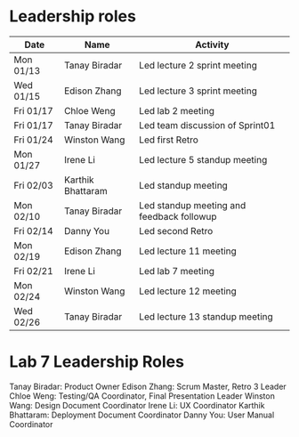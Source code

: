 # Leadership roles

| Date      | Name              | Activity                                               |
|-----------|-------------------|--------------------------------------------------------|
| Mon 01/13 | Tanay Biradar     | Led lecture 2 sprint meeting                           | 
| Wed 01/15 | Edison Zhang      | Led lecture 3 sprint meeting                           | 
| Fri 01/17 | Chloe Weng        | Led lab 2 meeting                                      | 
| Fri 01/17 | Tanay Biradar     | Led team discussion of Sprint01                        | 
| Fri 01/24 | Winston Wang      | Led first Retro                                        | 
| Mon 01/27 | Irene Li          | Led lecture 5 standup meeting                          | 
| Fri 02/03 | Karthik Bhattaram | Led standup meeting                                    | 
| Mon 02/10 | Tanay Biradar     | Led standup meeting and feedback followup              |
| Fri 02/14 | Danny You         | Led second Retro                                       |
| Mon 02/19 | Edison Zhang      | Led lecture 11 meeting                                 |
| Fri 02/21 | Irene Li          | Led lab 7 meeting                                      |
| Mon 02/24 | Winston Wang      | Led lecture 12 meeting                                 |
| Wed 02/26 | Tanay Biradar     | Led lecture 13 standup meeting                         |

# Lab 7 Leadership Roles
Tanay Biradar: Product Owner
Edison Zhang: Scrum Master, Retro 3 Leader
Chloe Weng: Testing/QA Coordinator, Final Presentation Leader
Winston Wang: Design Document Coordinator
Irene Li: UX Coordinator
Karthik Bhattaram: Deployment Document Coordinator
Danny You: User Manual Coordinator
